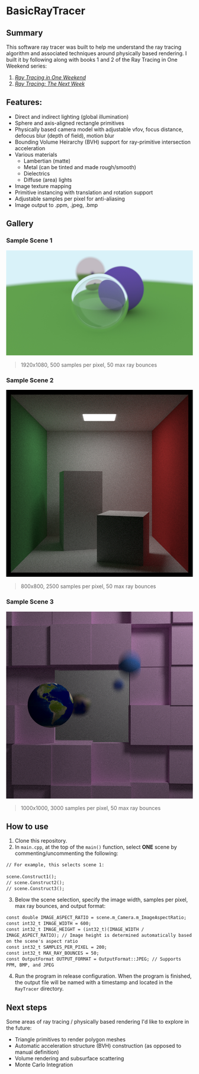 # BasicRayTracer

## Summary
This software ray tracer was built to help me understand the ray tracing algorithm and associated techniques around physically based rendering. I built it by following along with books 1 and 2 of the Ray Tracing in One Weekend series:

1. [_Ray Tracing in One Weekend_](https://raytracing.github.io/books/RayTracingInOneWeekend.html)
2. [_Ray Tracing: The Next Week_](https://raytracing.github.io/books/RayTracingTheNextWeek.html)

## Features:
- Direct and indirect lighting (global illumination)
- Sphere and axis-aligned rectangle primitives
- Physically based camera model with adjustable vfov, focus distance, defocus blur (depth of field), motion blur
- Bounding Volume Heirarchy (BVH) support for ray-primitive intersection acceleration
- Various materials
  - Lambertian (matte)
  - Metal (can be tinted and made rough/smooth)
  - Dielectrics
  - Diffuse (area) lights
- Image texture mapping
- Primitive instancing with translation and rotation support
- Adjustable samples per pixel for anti-aliasing
- Image output to .ppm, .jpeg, .bmp

## Gallery

### Sample Scene 1
![Scene1 Render](RayTracer/gallery/Scene1.jpeg)
> 1920x1080, 500 samples per pixel, 50 max ray bounces

### Sample Scene 2
![Scene2 Render](RayTracer/gallery/Scene2.jpeg)
> 800x800, 2500 samples per pixel, 50 max ray bounces

### Sample Scene 3
![Scene3 Render](RayTracer/gallery/Scene3.jpeg)
> 1000x1000, 3000 samples per pixel, 50 max ray bounces

## How to use

1. Clone this repository.
2. In `main.cpp`, at the top of the `main()` function, select **ONE** scene by commenting/uncommenting the following:
```
// For example, this selects scene 1:

scene.Construct1();
// scene.Construct2();
// scene.Construct3();
```


3. Below the scene selection, specify the image width, samples per pixel, max ray bounces, and output format:

```
const double IMAGE_ASPECT_RATIO = scene.m_Camera.m_ImageAspectRatio;
const int32_t IMAGE_WIDTH = 600;
const int32_t IMAGE_HEIGHT = (int32_t)(IMAGE_WIDTH / IMAGE_ASPECT_RATIO); // Image height is determined automatically based on the scene's aspect ratio
const int32_t SAMPLES_PER_PIXEL = 200;
const int32_t MAX_RAY_BOUNCES = 50;
const OutputFormat OUTPUT_FORMAT = OutputFormat::JPEG; // Supports PPM, BMP, and JPEG
```

4. Run the program in release configuration. When the program is finished, the output file will be named with a timestamp and located in the `RayTracer` directory.

## Next steps

Some areas of ray tracing / physically based rendering I'd like to explore in the future:
- Triangle primitives to render polygon meshes
- Automatic acceleration structure (BVH) construction (as opposed to manual definition)
- Volume rendering and subsurface scattering
- Monte Carlo Integration 
